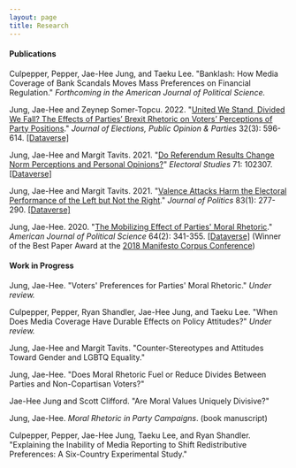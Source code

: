 ```yaml
---
layout: page
title: Research
---
```


#### Publications

Culpepper, Pepper, Jae-Hee Jung, and Taeku Lee. "Banklash: How Media Coverage of Bank Scandals Moves Mass Preferences on
Financial Regulation." _Forthcoming in the American Journal of Political Science._

Jung, Jae-Hee and Zeynep Somer-Topcu. 2022. "[United We Stand, Divided We Fall? The Effects of Parties’ Brexit Rhetoric on Voters’ Perceptions of Party Positions](https://doi.org/10.1080/17457289.2020.1839470)." _Journal of Elections, Public Opinion & Parties_ 32(3): 596-614. [[Dataverse]](https://dataverse.harvard.edu/dataset.xhtml?persistentId=doi:10.7910/DVN/JJXQLF)

Jung, Jae-Hee and Margit Tavits. 2021. "[Do Referendum Results Change Norm Perceptions and Personal Opinions?](https://www.sciencedirect.com/science/article/pii/S0261379421000287)" _Electoral Studies_ 71: 102307. [[Dataverse]](https://dataverse.harvard.edu/dataset.xhtml?persistentId=doi:10.7910/DVN/YHOCO8)

Jung, Jae-Hee and Margit Tavits. 2021. "[Valence Attacks Harm the Electoral Performance of the Left but Not the Right](https://doi.org/10.1086/709299)." _Journal of Politics_ 83(1): 277-290. [[Dataverse]](https://dataverse.harvard.edu/dataset.xhtml;jsessionid=6be1e4de9fa24c22a5b7981e7e1d?persistentId=doi%3A10.7910%2FDVN%2FHMI4WY&version=&q=&fileTypeGroupFacet=&fileAccess=Public&fileSortField=type)

Jung, Jae-Hee. 2020. "[The Mobilizing Effect of Parties' Moral Rhetoric](https://onlinelibrary.wiley.com/doi/full/10.1111/ajps.12476)." _American Journal of Political Science_ 64(2): 341-355. [[Dataverse]](https://dataverse.harvard.edu/dataset.xhtml?persistentId=doi:10.7910/DVN/6KPFOK) (Winner of the Best Paper Award at the [2018 Manifesto Corpus Conference](https://manifesto-project.wzb.eu/conference-2018))

#### Work in Progress

Jung, Jae-Hee. "Voters' Preferences for Parties' Moral Rhetoric." _Under review._

Culpepper, Pepper, Ryan Shandler, Jae-Hee Jung, and Taeku Lee. "When Does Media Coverage Have Durable Effects on Policy Attitudes?" _Under review._

Jung, Jae-Hee and Margit Tavits. "Counter-Stereotypes and Attitudes Toward Gender and LGBTQ Equality."

Jung, Jae-Hee. "Does Moral Rhetoric Fuel or Reduce Divides Between Parties and Non-Copartisan Voters?" 

Jae-Hee Jung and Scott Clifford. "Are Moral Values Uniquely Divisive?"

Jung, Jae-Hee. _Moral Rhetoric in Party Campaigns_. (book manuscript)

Culpepper, Pepper, Jae-Hee Jung, Taeku Lee, and Ryan Shandler. "Explaining the Inability of Media Reporting to Shift Redistributive Preferences: A Six-Country Experimental Study."
